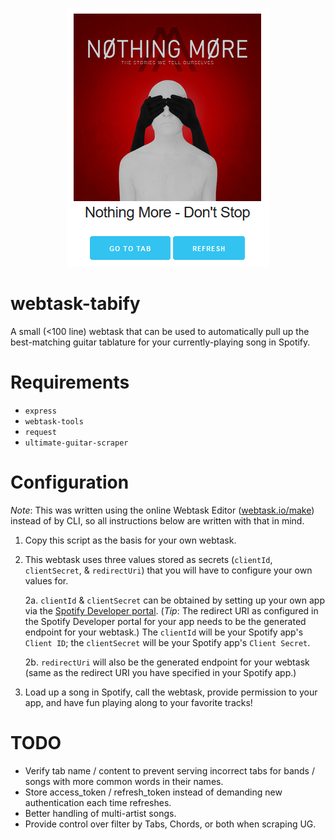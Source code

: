 <p align="center">
  <img src="webtask-tabify-screenshot.PNG">
</p>

# webtask-tabify
A small (&lt;100 line) webtask that can be used to automatically pull up the best-matching guitar tablature for your currently-playing song in Spotify.

# Requirements
* `express`
* `webtask-tools`
* `request`
* `ultimate-guitar-scraper`

# Configuration

*_Note_*: This was written using the online Webtask Editor ([webtask.io/make](https://webtask.io/make)) instead of by CLI, so all instructions below are written with that in mind.

1. Copy this script as the basis for your own webtask.
2. This webtask uses three values stored as secrets (`clientId`, `clientSecret`, & `redirectUri`) that you will have to configure your own values for.

    2a. `clientId` & `clientSecret` can be obtained by setting up your own app via the [Spotify Developer portal](https://developer.spotify.com/). (*_Tip_*: The redirect URI as configured in the Spotify Developer portal for your app needs to be the generated endpoint for your webtask.) The `clientId` will be your Spotify app's `Client ID`; the `clientSecret` will be your Spotify app's `Client Secret`.
    
    2b. `redirectUri` will also be the generated endpoint for your webtask (same as the redirect URI you have specified in your Spotify app.)
3. Load up a song in Spotify, call the webtask, provide permission to your app, and have fun playing along to your favorite tracks!

# TODO

* Verify tab name / content to prevent serving incorrect tabs for bands / songs with more common words in their names.
* Store access_token / refresh_token instead of demanding new authentication each time refreshes.
* Better handling of multi-artist songs.
* Provide control over filter by Tabs, Chords, or both when scraping UG.
